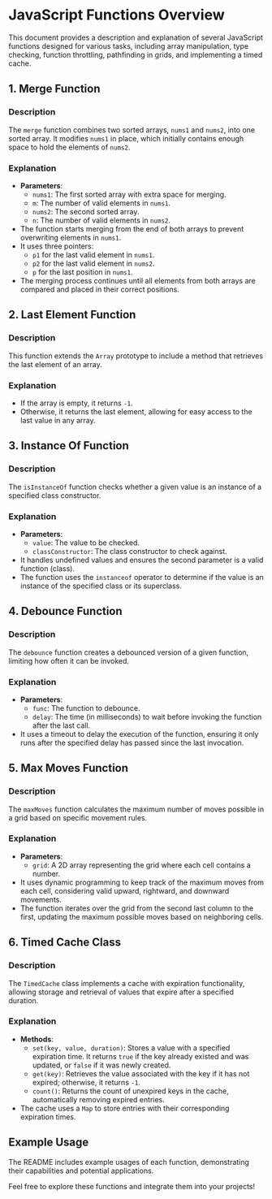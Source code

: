 # JavaScript Functions Overview

This document provides a description and explanation of several JavaScript functions designed for various tasks, including array manipulation, type checking, function throttling, pathfinding in grids, and implementing a timed cache.

## 1. Merge Function

### Description
The `merge` function combines two sorted arrays, `nums1` and `nums2`, into one sorted array. It modifies `nums1` in place, which initially contains enough space to hold the elements of `nums2`.

### Explanation
- **Parameters**:
  - `nums1`: The first sorted array with extra space for merging.
  - `m`: The number of valid elements in `nums1`.
  - `nums2`: The second sorted array.
  - `n`: The number of valid elements in `nums2`.
- The function starts merging from the end of both arrays to prevent overwriting elements in `nums1`.
- It uses three pointers:
  - `p1` for the last valid element in `nums1`.
  - `p2` for the last valid element in `nums2`.
  - `p` for the last position in `nums1`.
- The merging process continues until all elements from both arrays are compared and placed in their correct positions.

## 2. Last Element Function

### Description
This function extends the `Array` prototype to include a method that retrieves the last element of an array.

### Explanation
- If the array is empty, it returns `-1`.
- Otherwise, it returns the last element, allowing for easy access to the last value in any array.

## 3. Instance Of Function

### Description
The `isInstanceOf` function checks whether a given value is an instance of a specified class constructor.

### Explanation
- **Parameters**:
  - `value`: The value to be checked.
  - `classConstructor`: The class constructor to check against.
- It handles undefined values and ensures the second parameter is a valid function (class).
- The function uses the `instanceof` operator to determine if the value is an instance of the specified class or its superclass.

## 4. Debounce Function

### Description
The `debounce` function creates a debounced version of a given function, limiting how often it can be invoked.

### Explanation
- **Parameters**:
  - `func`: The function to debounce.
  - `delay`: The time (in milliseconds) to wait before invoking the function after the last call.
- It uses a timeout to delay the execution of the function, ensuring it only runs after the specified delay has passed since the last invocation.

## 5. Max Moves Function

### Description
The `maxMoves` function calculates the maximum number of moves possible in a grid based on specific movement rules.

### Explanation
- **Parameters**:
  - `grid`: A 2D array representing the grid where each cell contains a number.
- It uses dynamic programming to keep track of the maximum moves from each cell, considering valid upward, rightward, and downward movements.
- The function iterates over the grid from the second last column to the first, updating the maximum possible moves based on neighboring cells.

## 6. Timed Cache Class

### Description
The `TimedCache` class implements a cache with expiration functionality, allowing storage and retrieval of values that expire after a specified duration.

### Explanation
- **Methods**:
  - `set(key, value, duration)`: Stores a value with a specified expiration time. It returns `true` if the key already existed and was updated, or `false` if it was newly created.
  - `get(key)`: Retrieves the value associated with the key if it has not expired; otherwise, it returns `-1`.
  - `count()`: Returns the count of unexpired keys in the cache, automatically removing expired entries.
- The cache uses a `Map` to store entries with their corresponding expiration times.

## Example Usage

The README includes example usages of each function, demonstrating their capabilities and potential applications.

Feel free to explore these functions and integrate them into your projects!
